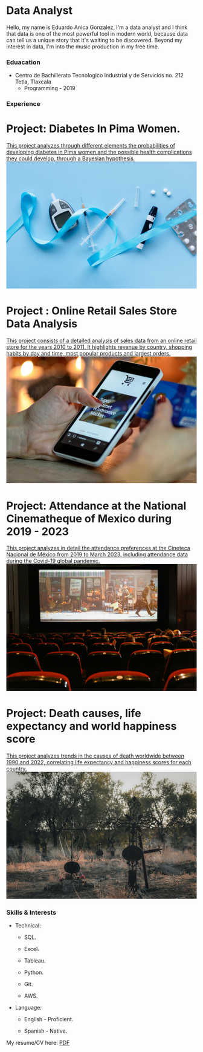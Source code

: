 # Data Analyst
Hello, my name is Eduardo Anica Gonzalez, I'm a data analyst and I think that data is one of the most powerful tool in modern world, because data can tell us a unique story that it's waiting to be discovered.
Beyond my interest in data, I'm into the music production in my free time.
### Eduacation
* Centro de Bachillerato Tecnologico Industrial y de Servicios no. 212 Tetla, Tlaxcala
    * Programming - 2019

  
### Experience 
# Project: Diabetes In Pima Women.

[This project analyzes through different elements the probabilities of developing diabetes in Pima women and the possible health complications they could develop, through a Bayesian hypothesis.](_portfolio/portfolio-1.md)
<br/>
![diabetes](/images/image_1.jpg)
# Project : Online Retail Sales Store Data Analysis

[This project consists of a detailed analysis of sales data from an online retail store for the years 2010 to 2011. It highlights revenue by country, shopping habits by day and time, most popular products and largest orders.](_portfolio/portfolio-2.md) 
<br/>
![retail](/images/image_2.jpg)

# Project: Attendance at the National Cinematheque of Mexico during 2019 - 2023 

[This project analyzes in detail the attendance preferences at the Cineteca Nacional de México from 2019 to March 2023, including attendance data during the Covid-19 global pandemic.](_portfolio/portfolio-3.md)
<br/>
![cineteca](/images/image_3.jpg)

# Project: Death causes, life expectancy and world happiness score

[This project analyzes trends in the causes of death worldwide between 1990 and 2022, correlating life expectancy and happiness scores for each country.](_portfolio/portfolio-4.md) 
<br/>
![death](/images/image_4.jpeg)

### Skills & Interests

* Technical:
  * SQL.

  * Excel.

  * Tableau.

  * Python.

  * Git.

  * AWS.

* Language:

  * English - Proficient.
    
  * Spanish - Native.

My resume/CV here:
[PDF](https://drive.google.com/file/d/1u1rsztyfdrPk4UaHwxtndhx_mc3fIagO/view?usp=sharing)
